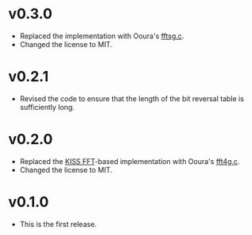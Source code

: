 # v0.3.0

* Replaced the implementation with Ooura's [fftsg.c](https://github.com/sinshu/ooura-fft/blob/main/fft/fftsg.c).
* Changed the license to MIT.



# v0.2.1

* Revised the code to ensure that the length of the bit reversal table is sufficiently long.



# v0.2.0

* Replaced the [KISS FFT](https://github.com/mborgerding/kissfft)-based implementation with Ooura's [fft4g.c](https://github.com/sinshu/ooura-fft/blob/main/fft/fft4g.c).
* Changed the license to MIT.



# v0.1.0

* This is the first release.
